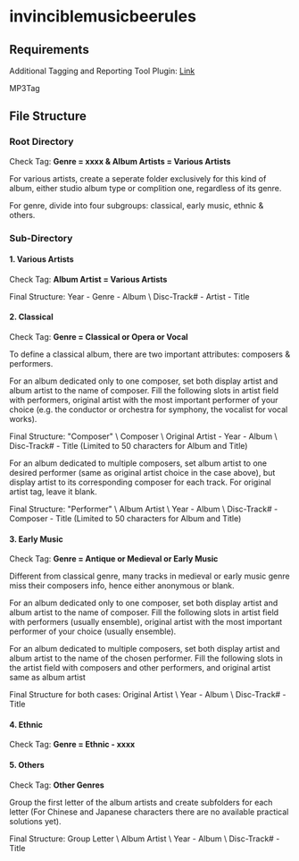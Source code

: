 # invinciblemusicbeerules
## Requirements
Additional Tagging and Reporting Tool Plugin: [Link](https://getmusicbee.com/addons/plugins/49/additional-tagging-amp-reporting-tools/)

MP3Tag

## File Structure
### Root Directory
Check Tag: **Genre = xxxx & Album Artists = Various Artists**

For various artists, create a seperate folder exclusively for this kind of album, either studio album type or complition one, regardless of its genre. 

For genre, divide into four subgroups: classical, early music, ethnic & others. 

### Sub-Directory

#### 1. Various Artists

Check Tag: **Album Artist = Various Artists**

Final Structure: Year - Genre - Album \ Disc-Track# - Artist - Title

#### 2. Classical
Check Tag: **Genre = Classical or Opera or Vocal**

To define a classical album, there are two important attributes: composers & performers. 

For an album dedicated only to one composer, set both display artist and album artist to the name of composer. Fill the following slots in artist field with performers, original artist with the most important performer of your choice (e.g. the conductor or orchestra for symphony, the vocalist for vocal works).

Final Structure: "Composer" \ Composer \ Original Artist - Year - Album \ Disc-Track# - Title (Limited to 50 characters for Album and Title)

For an album dedicated to multiple composers, set album artist to one desired performer (same as original artist choice in the case above), but display artist to its corresponding composer for each track. For original artist tag, leave it blank.

Final Structure: "Performer" \ Album Artist \ Year - Album \ Disc-Track# - Composer - Title (Limited to 50 characters for Album and Title)

#### 3. Early Music
Check Tag: **Genre = Antique or Medieval or Early Music**

Different from classical genre, many tracks in medieval or early music genre miss their composers info, hence either anonymous or blank. 

For an album dedicated only to one composer, set both display artist and album artist to the name of composer. Fill the following slots in artist field with performers (usually ensemble), original artist with the most important performer of your choice (usually ensemble).

For an album dedicated to multiple composers, set both display artist and album artist to the name of the chosen performer. Fill the following slots in the artist field with composers and other performers, and original artist same as album artist

Final Structure for both cases:  Original Artist \ Year - Album \ Disc-Track# - Title

#### 4. Ethnic
Check Tag: **Genre = Ethnic - xxxx**

#### 5. Others
Check Tag: **Other Genres**

Group the first letter of the album artists and create subfolders for each letter (For Chinese and Japanese characters there are no available practical solutions yet). 

Final Structure: Group Letter \ Album Artist \ Year - Album \ Disc-Track# - Title
